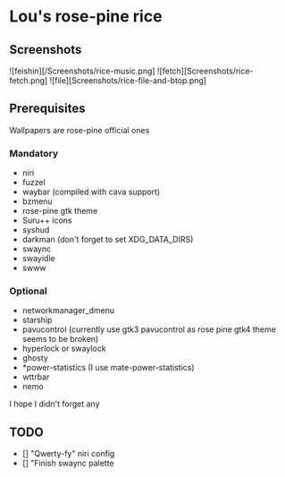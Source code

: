 # Lou's rose-pine rice

## Screenshots
![feishin][/Screenshots/rice-music.png]
![fetch][Screenshots/rice-fetch.png]
![file][Screenshots/rice-file-and-btop.png]


## Prerequisites

Wallpapers are rose-pine official ones

### Mandatory
- niri
- fuzzel
- waybar (compiled with cava support)
- bzmenu
- rose-pine gtk theme
- Suru++ icons
- syshud
- darkman (don't forget to set XDG_DATA_DIRS)
- swaync
- swayidle
- swww

### Optional 
- networkmanager_dmenu
- starship
- pavucontrol (currently use gtk3 pavucontrol as rose pine gtk4 theme seems to be broken)
- hyperlock or swaylock
- ghosty
- \*power-statistics (I use mate-power-statistics)
- wttrbar
- nemo

I hope I didn't forget any

## TODO 

- [] "Qwerty-fy" niri config
- [] "Finish swaync palette